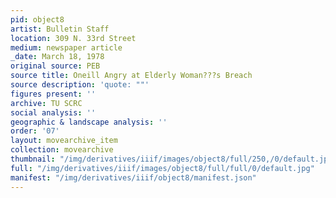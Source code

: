 ```yaml
---
pid: object8
artist: Bulletin Staff
location: 309 N. 33rd Street
medium: newspaper article
_date: March 18, 1978
original source: PEB
source title: Oneill Angry at Elderly Woman???s Breach
source description: 'quote: ""'
figures present: ''
archive: TU SCRC
social analysis: ''
geographic & landscape analysis: ''
order: '07'
layout: movearchive_item
collection: movearchive
thumbnail: "/img/derivatives/iiif/images/object8/full/250,/0/default.jpg"
full: "/img/derivatives/iiif/images/object8/full/full/0/default.jpg"
manifest: "/img/derivatives/iiif/object8/manifest.json"
---
```

